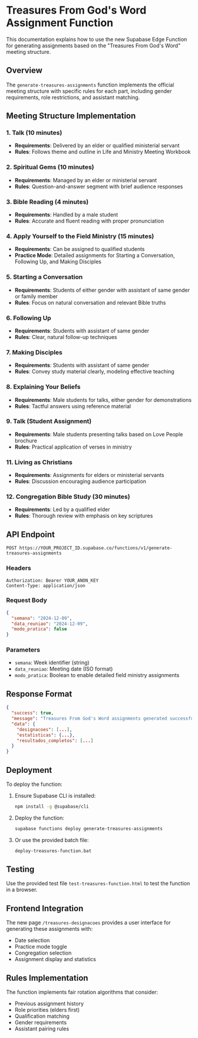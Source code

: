 # Treasures From God's Word Assignment Function

This documentation explains how to use the new Supabase Edge Function for generating assignments based on the "Treasures From God's Word" meeting structure.

## Overview

The `generate-treasures-assignments` function implements the official meeting structure with specific rules for each part, including gender requirements, role restrictions, and assistant matching.

## Meeting Structure Implementation

### 1. Talk (10 minutes)
- **Requirements**: Delivered by an elder or qualified ministerial servant
- **Rules**: Follows theme and outline in Life and Ministry Meeting Workbook

### 2. Spiritual Gems (10 minutes)
- **Requirements**: Managed by an elder or ministerial servant
- **Rules**: Question-and-answer segment with brief audience responses

### 3. Bible Reading (4 minutes)
- **Requirements**: Handled by a male student
- **Rules**: Accurate and fluent reading with proper pronunciation

### 4. Apply Yourself to the Field Ministry (15 minutes)
- **Requirements**: Can be assigned to qualified students
- **Practice Mode**: Detailed assignments for Starting a Conversation, Following Up, and Making Disciples

### 5. Starting a Conversation
- **Requirements**: Students of either gender with assistant of same gender or family member
- **Rules**: Focus on natural conversation and relevant Bible truths

### 6. Following Up
- **Requirements**: Students with assistant of same gender
- **Rules**: Clear, natural follow-up techniques

### 7. Making Disciples
- **Requirements**: Students with assistant of same gender
- **Rules**: Convey study material clearly, modeling effective teaching

### 8. Explaining Your Beliefs
- **Requirements**: Male students for talks, either gender for demonstrations
- **Rules**: Tactful answers using reference material

### 9. Talk (Student Assignment)
- **Requirements**: Male students presenting talks based on Love People brochure
- **Rules**: Practical application of verses in ministry

### 11. Living as Christians
- **Requirements**: Assignments for elders or ministerial servants
- **Rules**: Discussion encouraging audience participation

### 12. Congregation Bible Study (30 minutes)
- **Requirements**: Led by a qualified elder
- **Rules**: Thorough review with emphasis on key scriptures

## API Endpoint

```
POST https://YOUR_PROJECT_ID.supabase.co/functions/v1/generate-treasures-assignments
```

### Headers
```
Authorization: Bearer YOUR_ANON_KEY
Content-Type: application/json
```

### Request Body
```json
{
  "semana": "2024-12-09",
  "data_reuniao": "2024-12-09",
  "modo_pratica": false
}
```

### Parameters
- `semana`: Week identifier (string)
- `data_reuniao`: Meeting date (ISO format)
- `modo_pratica`: Boolean to enable detailed field ministry assignments

## Response Format

```json
{
  "success": true,
  "message": "Treasures From God's Word assignments generated successfully",
  "data": {
    "designacoes": [...],
    "estatisticas": {...},
    "resultados_completos": [...]
  }
}
```

## Deployment

To deploy the function:

1. Ensure Supabase CLI is installed:
   ```bash
   npm install -g @supabase/cli
   ```

2. Deploy the function:
   ```bash
   supabase functions deploy generate-treasures-assignments
   ```

3. Or use the provided batch file:
   ```bash
   deploy-treasures-function.bat
   ```

## Testing

Use the provided test file `test-treasures-function.html` to test the function in a browser.

## Frontend Integration

The new page `/treasures-designacoes` provides a user interface for generating these assignments with:
- Date selection
- Practice mode toggle
- Congregation selection
- Assignment display and statistics

## Rules Implementation

The function implements fair rotation algorithms that consider:
- Previous assignment history
- Role priorities (elders first)
- Qualification matching
- Gender requirements
- Assistant pairing rules